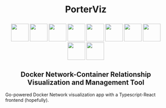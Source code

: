 <h1 align="center">
 
  PorterViz </h1>

 <div align="center"> <img width="55" src="https://cdn.worldvectorlogo.com/logos/gopher.svg"/> <img width="55" src="https://www.docker.com/sites/default/files/d8/2019-07/vertical-logo-monochromatic.png"/> <img width="55" src="https://raw.githubusercontent.com/gilbarbara/logos/master/logos/typescript-icon.svg"/> <img width="55" src="https://raw.githubusercontent.com/gilbarbara/logos/master/logos/react.svg"/> <img width="55" src="https://raw.githubusercontent.com/gilbarbara/logos/master/logos/coffeescript.svg"/> <img width="55" src="https://raw.githubusercontent.com/gilbarbara/logos/master/logos/javascript.svg"/> <img width="55" src="https://raw.githubusercontent.com/gilbarbara/logos/master/logos/manuscript.svg"/> <img width="55" src="https://raw.githubusercontent.com/gilbarbara/logos/master/logos/nativescript.svg"/> <img width="55" src="https://raw.githubusercontent.com/gilbarbara/logos/master/logos/preact.svg"/>  <img width="55" src="https://raw.githubusercontent.com/gilbarbara/logos/master/logos/webpack.svg"/> 
 </div>

 <h2 align="center">
Docker Network-Container Relationship Visualization and Management Tool 
</h2> 

Go-powered Docker Network visualization app with a Typescript-React frontend (hopefully).